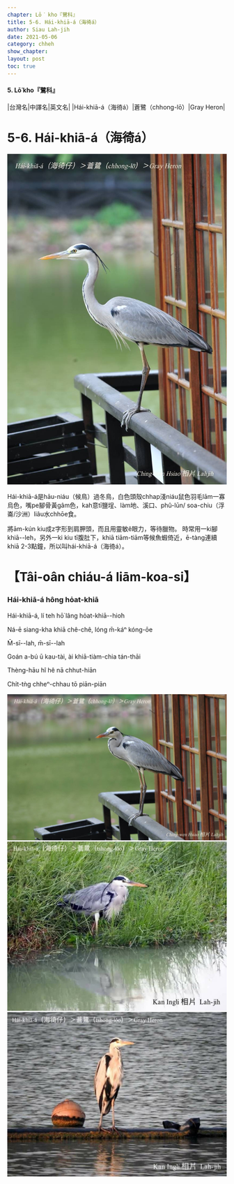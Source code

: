 ```yaml
---
chapter: Lō͘ kho『鷺科』
title: 5-6. Hái-khiā-á（海徛á）
author: Siau Lah-jih
date: 2021-05-06
category: chheh
show_chapter:
layout: post
toc: true
---
```


#### 5. Lō͘ kho『鷺科』

|台灣名|中譯名|英文名|
|Hái-khiā-á（海徛á）|蒼鷺（chhong-lō͘）|Gray Heron|


# 5-6. Hái-khiā-á（海徛á）

![](../too5/05/05-6-1.海徛仔.jpg)


Hái-khiā-á是hāu-niáu（候鳥）過冬鳥，白色頭殼chhap淺niáu鼠色羽毛lām一寡烏色，嘴pe腳骨黃gâm色，kah意tī鹽埕、làm地、溪口、phû-lūn/ soa-chiu（浮崙/沙洲）liâu水chhōe食。

將ām-kún kiu成z字形到肩胛頭，而且用靈敏ê眼力，等待臘物。
時常用一ki腳khiā--leh，另外一ki kiu tī腹肚下，khiā tiām-tiām等候魚蝦倚近，ē-tàng連續khiā 2-3點鐘，所以叫hái-khiā-á（海徛á）。

# 【Tâi-oân chiáu-á liām-koa-si】

### **Hái-khiā-á hông ho̍at-khiā**

Hái-khiā-á, lí teh hō͘ lâng ho̍at-khiā--hio͘h

Ná-ē siang-kha khiā chê-chê, lóng m̄-káⁿ kóng-ōe 

M̄-sī--lah, m̄-sī--lah

Goán a-bú ū kau-tài, ài khiā-tiàm-chia tán-thāi

Thèng-hāu hî hê nā chhut-hiān

Chi̍t-tǹg chheⁿ-chhau tō piān-piān


![](../too5/05/05-6-2.海徛仔.jpg)
![](../too5/05/05-6-3.海徛仔.jpg)
![](../too5/05/05-6-4.海徛仔.jpg)


